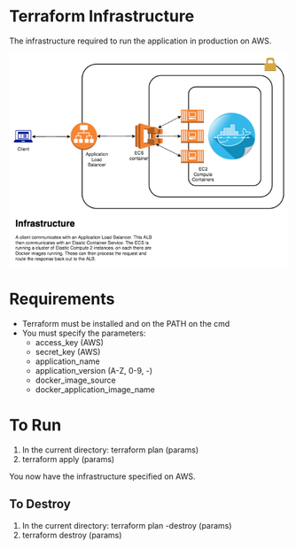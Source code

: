 # Terraform Infrastructure
The infrastructure required to run the application in production on AWS.

![alt text](https://github.com/Guardian-Development/NewcastleUniversityDissertation/blob/master/TerraformInfrastructure/Diagram/InfrastructureDiagram.png)

# Requirements 
- Terraform must be installed and on the PATH on the cmd
- You must specify the parameters:
    - access_key (AWS)
    - secret_key (AWS)
    - application_name
    - application_version (A-Z, 0-9, -)
    - docker_image_source
    - docker_application_image_name

# To Run
1. In the current directory: terraform plan (params)
2. terraform apply (params)

You now have the infrastructure specified on AWS.

## To Destroy
1. In the current directory: terraform plan -destroy (params)
2. terraform destroy (params)

